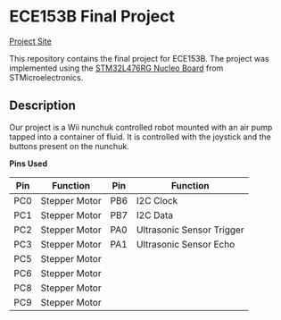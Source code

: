 # ECE153B Final Project

[Project Site](https://sites.google.com/view/ece153b-project-proposal/home)

This repository contains the final project for ECE153B. The project was implemented using the [STM32L476RG Nucleo Board](https://www.st.com/en/evaluation-tools/nucleo-l476rg.html) from STMicroelectronics.

## Description

Our project is a Wii nunchuk controlled robot mounted with an air pump tapped into a container of fluid. It is controlled with the joystick and the buttons present on the nunchuk.

**Pins Used**

| Pin | Function | Pin | Function |
| --- | -------- | --- | -------- |
| PC0 | Stepper Motor | PB6 | I2C Clock |
| PC1 | Stepper Motor | PB7 | I2C Data |
| PC2 | Stepper Motor | PA0 | Ultrasonic Sensor Trigger |
| PC3 | Stepper Motor | PA1 | Ultrasonic Sensor Echo |
| PC5 | Stepper Motor |
| PC6 | Stepper Motor |
| PC8 | Stepper Motor |
| PC9 | Stepper Motor |